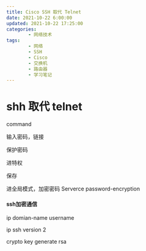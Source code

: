 ```yaml
---
title: Cisco SSH 取代 Telnet
date: 2021-10-22 6:00:00
updated: 2021-10-22 17:25:00
categories:
        - 网络技术
tags:
        - 网络
        - SSH
        - Cisco
        - 交换机
        - 路由器
        - 学习笔记
---
```

# shh 取代 telnet

command



输入密码，链接



保护密码



进特权



保存



进全局模式，加密密码 Serverce password-encryption



#### ssh加密通信

ip domian-name username

ip ssh version 2

crypto key generate rsa

